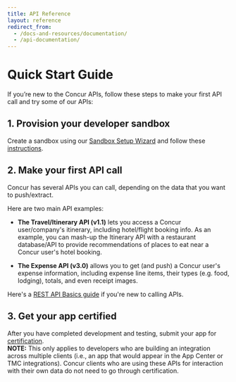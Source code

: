 ```yaml
---
title: API Reference
layout: reference
redirect_from:
  - /docs-and-resources/documentation/
  - /api-documentation/
---
```


# Quick Start Guide

If you’re new to the Concur APIs, follow these steps to make your first API call and try some of our APIs:


## 1. Provision your developer sandbox  


Create a sandbox using our [Sandbox Setup Wizard][1] and follow these [instructions](#provision-sandbox).  


## 2. Make your first API call  


Concur has several APIs you can call, depending on the data that you want to push/extract.  


Here are two main API examples:

* **The Travel/Itinerary API (v1.1)** lets you access a Concur user/company's itinerary, including hotel/flight booking info. As an example, you can mash-up the Itinerary API with a restaurant database/API to provide recommendations of places to eat near a Concur user's hotel booking.

* **The Expense API (v3.0)** allows you to get (and push) a Concur user's expense information, including expense line items, their types (e.g. food, lodging), totals, and even receipt images.  


Here's a [REST API Basics guide][2] if you're new to calling APIs.

## 3. Get your app certified
After you have completed development and testing, submit your app for [certification][8].  
**NOTE:** This only applies to developers who are building an integration across multiple clients (i.e., an app that would appear in the App Center or TMC integrations). Concur clients who are using these APIs for interaction with their own data do not need to go through certification.





[1]: /manage-apps/register.html
[2]: /docs/guides/REST-API-Basics.html
[3]: https://forum.developer.concur.com/c/sandbox
[4]: https://concursolutions.com/
[5]: /docs/guides/index.html
[6]: /docs/overviews/index.html
[7]: /manage-apps/partner-applications.html
[8]: /manage-apps/app-certification.html
[9]: /api-reference/authentication/authentication.html#native
[10]: /api-reference/authentication/authentication.html#web
